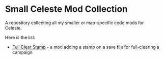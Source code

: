 # Small Celeste Mod Collection

A repository collecting all my smaller or map-specific code mods for Celeste.

Here is the list:
- [Full Clear Stamp](https://gamebanana.com/mods/34279) - a mod adding a stamp on a save file for full-clearing a campaign